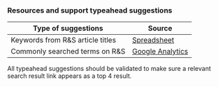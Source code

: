 ### Resources and support typeahead suggestions
| Type of suggestions | Source |
|--|--|
| Keywords from R&S article titles | <a href="https://salientcrgt.sharepoint.com/:x:/s/SearchDiscoveryTeam/EcYRTGvwyJ1Fplzl4Ep9sg0BlJk-x-iZOweNjEIQxu1SIg">Spreadsheet</a> |
| Commonly searched terms on R&S | <a href="https://analytics.google.com/analytics/web/#/report/content-site-search-pages/a50123418w177519031p176188361/_u.date00=20211001&_u.date01=20211116&explorer-table.plotKeys=%5B%5D&_r.drilldown=analytics.searchStartPage:www.va.gov~2Fresources~2F/">Google Analytics</a> |

All typeahead suggestions should be validated to make sure a relevant search result link appears as a top 4 result.
